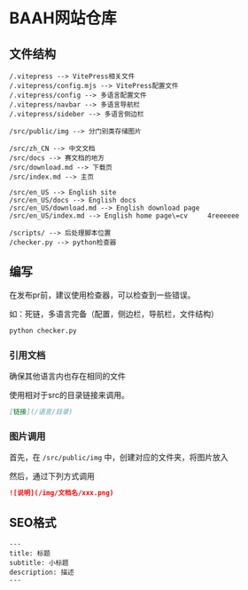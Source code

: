 # BAAH网站仓库

## 文件结构

```
/.vitepress --> VitePress相关文件
/.vitepress/config.mjs --> VitePress配置文件
/.vitepress/config --> 多语言配置文件
/.vitepress/navbar --> 多语言导航栏
/.vitepress/sideber --> 多语言侧边栏

/src/public/img --> 分门别类存储图片

/src/zh_CN --> 中文文档
/src/docs --> 赛文档的地方
/src/download.md --> 下载页
/src/index.md --> 主页

/src/en_US --> English site
/src/en_US/docs --> English docs
/src/en_US/download.md --> English download page
/src/en_US/index.md --> English home page\=cv     4reeeeee

/scripts/ --> 后处理脚本位置
/checker.py --> python检查器
```

## 编写

在发布pr前，建议使用检查器，可以检查到一些错误。

如：死链，多语言完备（配置，侧边栏，导航栏，文件结构）

``` bash
python checker.py
```

### 引用文档

确保其他语言内也存在相同的文件

使用相对于src的目录链接来调用。

``` markdown
[链接](/语言/目录)
```

### 图片调用

首先，在 `/src/public/img` 中，创建对应的文件夹，将图片放入

然后，通过下列方式调用

``` markdown
![说明](/img/文档名/xxx.png)
```

## SEO格式

```
---
title: 标题
subtitle: 小标题
description: 描述
---
```